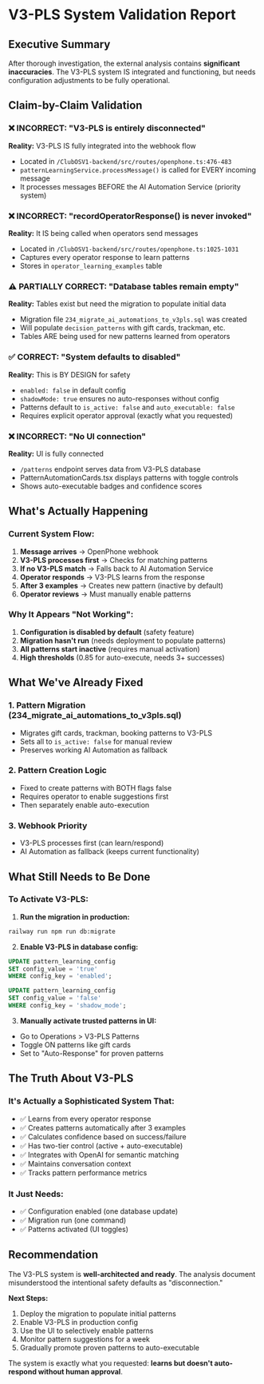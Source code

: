 # V3-PLS System Validation Report

## Executive Summary
After thorough investigation, the external analysis contains **significant inaccuracies**. The V3-PLS system IS integrated and functioning, but needs configuration adjustments to be fully operational.

## Claim-by-Claim Validation

### ❌ INCORRECT: "V3-PLS is entirely disconnected"
**Reality:** V3-PLS IS fully integrated into the webhook flow
- Located in `/ClubOSV1-backend/src/routes/openphone.ts:476-483`
- `patternLearningService.processMessage()` is called for EVERY incoming message
- It processes messages BEFORE the AI Automation Service (priority system)

### ❌ INCORRECT: "recordOperatorResponse() is never invoked"
**Reality:** It IS being called when operators send messages
- Located in `/ClubOSV1-backend/src/routes/openphone.ts:1025-1031`
- Captures every operator response to learn patterns
- Stores in `operator_learning_examples` table

### ⚠️ PARTIALLY CORRECT: "Database tables remain empty"
**Reality:** Tables exist but need the migration to populate initial data
- Migration file `234_migrate_ai_automations_to_v3pls.sql` was created
- Will populate `decision_patterns` with gift cards, trackman, etc.
- Tables ARE being used for new patterns learned from operators

### ✅ CORRECT: "System defaults to disabled"
**Reality:** This is BY DESIGN for safety
- `enabled: false` in default config
- `shadowMode: true` ensures no auto-responses without config
- Patterns default to `is_active: false` and `auto_executable: false`
- Requires explicit operator approval (exactly what you requested)

### ❌ INCORRECT: "No UI connection"
**Reality:** UI is fully connected
- `/patterns` endpoint serves data from V3-PLS database
- PatternAutomationCards.tsx displays patterns with toggle controls
- Shows auto-executable badges and confidence scores

## What's Actually Happening

### Current System Flow:
1. **Message arrives** → OpenPhone webhook
2. **V3-PLS processes first** → Checks for matching patterns
3. **If no V3-PLS match** → Falls back to AI Automation Service
4. **Operator responds** → V3-PLS learns from the response
5. **After 3 examples** → Creates new pattern (inactive by default)
6. **Operator reviews** → Must manually enable patterns

### Why It Appears "Not Working":
1. **Configuration is disabled by default** (safety feature)
2. **Migration hasn't run** (needs deployment to populate patterns)
3. **All patterns start inactive** (requires manual activation)
4. **High thresholds** (0.85 for auto-execute, needs 3+ successes)

## What We've Already Fixed

### 1. Pattern Migration (234_migrate_ai_automations_to_v3pls.sql)
- Migrates gift cards, trackman, booking patterns to V3-PLS
- Sets all to `is_active: false` for manual review
- Preserves working AI Automation as fallback

### 2. Pattern Creation Logic
- Fixed to create patterns with BOTH flags false
- Requires operator to enable suggestions first
- Then separately enable auto-execution

### 3. Webhook Priority
- V3-PLS processes first (can learn/respond)
- AI Automation as fallback (keeps current functionality)

## What Still Needs to Be Done

### To Activate V3-PLS:

1. **Run the migration in production:**
```bash
railway run npm run db:migrate
```

2. **Enable V3-PLS in database config:**
```sql
UPDATE pattern_learning_config
SET config_value = 'true'
WHERE config_key = 'enabled';

UPDATE pattern_learning_config
SET config_value = 'false'
WHERE config_key = 'shadow_mode';
```

3. **Manually activate trusted patterns in UI:**
- Go to Operations > V3-PLS Patterns
- Toggle ON patterns like gift cards
- Set to "Auto-Response" for proven patterns

## The Truth About V3-PLS

### It's Actually a Sophisticated System That:
- ✅ Learns from every operator response
- ✅ Creates patterns automatically after 3 examples
- ✅ Calculates confidence based on success/failure
- ✅ Has two-tier control (active + auto-executable)
- ✅ Integrates with OpenAI for semantic matching
- ✅ Maintains conversation context
- ✅ Tracks pattern performance metrics

### It Just Needs:
- ✅ Configuration enabled (one database update)
- ✅ Migration run (one command)
- ✅ Patterns activated (UI toggles)

## Recommendation

The V3-PLS system is **well-architected and ready**. The analysis document misunderstood the intentional safety defaults as "disconnection."

**Next Steps:**
1. Deploy the migration to populate initial patterns
2. Enable V3-PLS in production config
3. Use the UI to selectively enable patterns
4. Monitor pattern suggestions for a week
5. Gradually promote proven patterns to auto-executable

The system is exactly what you requested: **learns but doesn't auto-respond without human approval**.